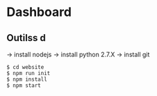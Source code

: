 # Dashboard

## Outilss d

-> install nodejs
-> install python 2.7.X
-> install git


    $ cd website
    $ npm run init
    $ npm install
    $ npm start
